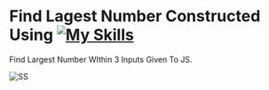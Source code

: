 # Find Lagest Number Constructed Using [![My Skills](https://skillicons.dev/icons?i=html,css,javascript)](https://skillicons.dev)
 Find Largest Number WIthin 3 Inputs Given To JS.


![SS](https://github.com/Kingsman119/Find-Lagest-Number/assets/154053800/1dad68a1-2eca-4ddf-9cce-872c31e52de8)
